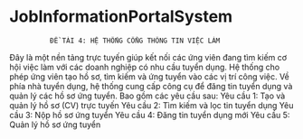 # JobInformationPortalSystem
              ĐỀ TÀI 4: HỆ THỐNG CỔNG THÔNG TIN VIỆC LÀM
Đây là một nền tảng trực tuyến giúp kết nối các ứng viên đang tìm kiếm cơ hội việc làm
với các doanh nghiệp có nhu cầu tuyển dụng. Hệ thống cho phép ứng viên tạo hồ sơ, tìm
kiếm và ứng tuyển vào các vị trí công việc. Về phía nhà tuyển dụng, hệ thống cung cấp
công cụ để đăng tin tuyển dụng và quản lý các hồ sơ ứng tuyển. Bao gồm các yêu cầu sau:
Yêu cầu 1: Tạo và quản lý hồ sơ (CV) trực tuyến
Yêu cầu 2: Tìm kiếm và lọc tin tuyển dụng
Yêu cầu 3: Nộp hồ sơ ứng tuyển
Yêu cầu 4: Đăng tin tuyển dụng mới
Yêu cầu 5: Quản lý hồ sơ ứng tuyển
